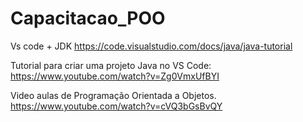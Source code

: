# Capacitacao_POO
 
 Vs code + JDK
 https://code.visualstudio.com/docs/java/java-tutorial
 
 
Tutorial para criar uma projeto Java no VS Code:
 https://www.youtube.com/watch?v=Zg0VmxUfBYI


Video aulas de Programação Orientada a Objetos.
 https://www.youtube.com/watch?v=cVQ3bGsBvQY
 
